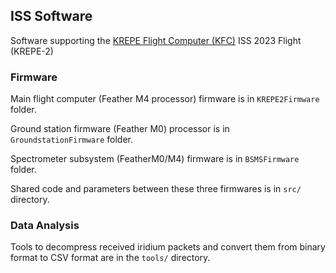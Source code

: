 ## ISS Software

Software supporting the [KREPE Flight Computer (KFC)](https://github.com/krups/iss-hardware) ISS 2023 Flight (KREPE-2)

### Firmware 
Main flight computer (Feather M4 processor) firmware is in ```KREPE2Firmware``` folder.

Ground station firmware (Feather M0) processor is in ```GroundstationFirmware``` folder.

Spectrometer subsystem (FeatherM0/M4) firmware is in ```BSMSFirmware``` folder.

Shared code and parameters between these three firmwares is in ```src/``` directory.


### Data Analysis
Tools to decompress received iridium packets and convert them from binary format to CSV format are in the ```tools/``` directory.
